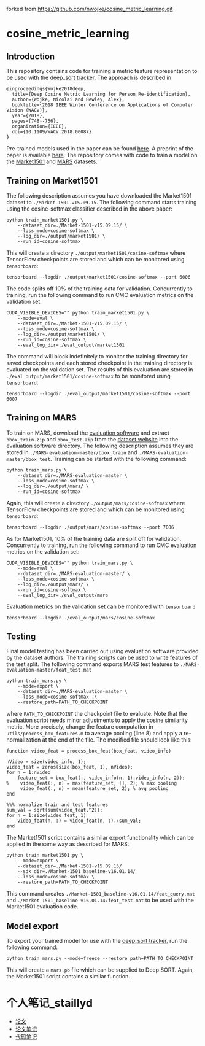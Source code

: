 forked from https://github.com/nwojke/cosine_metric_learning.git
# cosine_metric_learning

## Introduction

This repository contains code for training a metric feature representation to be
used with the [deep_sort tracker](https://github.com/staillyd/deep_sort). The
approach is described in

    @inproceedings{Wojke2018deep,
      title={Deep Cosine Metric Learning for Person Re-identification},
      author={Wojke, Nicolai and Bewley, Alex},
      booktitle={2018 IEEE Winter Conference on Applications of Computer Vision (WACV)},
      year={2018},
      pages={748--756},
      organization={IEEE},
      doi={10.1109/WACV.2018.00087}
    }

Pre-trained models used in the paper can be found
[here](https://drive.google.com/open?id=13HtkxD6ggcrGJLWaUcqgXl2UO6-p4PK0).
A preprint of the paper is available [here](http://elib.dlr.de/116408/).
The repository comes with code to train a model on the
[Market1501](http://www.liangzheng.com.cn/Project/project_reid.html)
and [MARS](http://www.liangzheng.com.cn/Project/project_mars.html) datasets.

## Training on Market1501

The following description assumes you have downloaded the Market1501 dataset to
``./Market-1501-v15.09.15``. The following command starts training
using the cosine-softmax classifier described in the above paper:
```
python train_market1501.py \
    --dataset_dir=./Market-1501-v15.09.15/ \
    --loss_mode=cosine-softmax \
    --log_dir=./output/market1501/ \
    --run_id=cosine-softmax
```
This will create a directory `./output/market1501/cosine-softmax` where
TensorFlow checkpoints are stored and which can be monitored using
``tensorboard``:
```
tensorboard --logdir ./output/market1501/cosine-softmax --port 6006
```
The code splits off 10% of the training data for validation.
Concurrently to training, run the following command to run CMC evaluation
metrics on the validation set:
```
CUDA_VISIBLE_DEVICES="" python train_market1501.py \
    --mode=eval \
    --dataset_dir=./Market-1501-v15.09.15/ \
    --loss_mode=cosine-softmax \
    --log_dir=./output/market1501/ \
    --run_id=cosine-softmax \
    --eval_log_dir=./eval_output/market1501
```
The command will block indefinitely to monitor the training directory for saved
checkpoints and each stored checkpoint in the training directory is evaluated on
the validation set. The results of this evaluation are stored in
``./eval_output/market1501/cosine-softmax`` to be monitored using
``tensorboard``:
```
tensorboard --logdir ./eval_output/market1501/cosine-softmax --port 6007
```

## Training on MARS

To train on MARS, download the
[evaluation software](https://github.com/liangzheng06/MARS-evaluation) and
extract ``bbox_train.zip`` and ``bbox_test.zip`` from the
[dataset website](http://www.liangzheng.com.cn/Project/project_mars.html)
into the evaluation software directory. The following description assumes they
are stored in ``./MARS-evaluation-master/bbox_train`` and
``./MARS-evaluation-master/bbox_test``. Training can be started with the following
command:
```
python train_mars.py \
    --dataset_dir=./MARS-evaluation-master \
    --loss_mode=cosine-softmax \
    --log_dir=./output/mars/ \
    --run_id=cosine-softmax
```
Again, this will create a directory `./output/mars/cosine-softmax` where
TensorFlow checkpoints are stored and which can be monitored using
``tensorboard``:
```
tensorboard --logdir ./output/mars/cosine-softmax --port 7006
```
As for Market1501, 10% of the training data are split off for validation.
Concurrently to training, run the following command to run CMC evaluation
metrics on the validation set:
```
CUDA_VISIBLE_DEVICES="" python train_mars.py \
    --mode=eval \
    --dataset_dir=./MARS-evaluation-master/ \
    --loss_mode=cosine-softmax \
    --log_dir=./output/mars/ \
    --run_id=cosine-softmax \
    --eval_log_dir=./eval_output/mars
```
Evaluation metrics on the validation set can be monitored with ``tensorboard``
```
tensorboard --logdir ./eval_output/mars/cosine-softmax
``` 

## Testing

Final model testing has been carried out using evaluation software provided by
the dataset authors. The training scripts can be used to write features of the
test split. The following command exports MARS test features to
``./MARS-evaluation-master/feat_test.mat``
```
python train_mars.py \
    --mode=export \
    --dataset_dir=./MARS-evaluation-master \
    --loss_mode=cosine-softmax .\
    --restore_path=PATH_TO_CHECKPOINT
``` 
where ``PATH_TO_CHECKPOINT`` the checkpoint file to evaluate. Note that the
evaluation script needs minor adjustments to apply the cosine similarity metric.
More precisely, change the feature computation in
``utils/process_box_features.m`` to average pooling (line 8) and apply
a re-normalization at the end of the file. The modified file should look like
this:
```
function video_feat = process_box_feat(box_feat, video_info)

nVideo = size(video_info, 1);
video_feat = zeros(size(box_feat, 1), nVideo);
for n = 1:nVideo
    feature_set = box_feat(:, video_info(n, 1):video_info(n, 2));
%    video_feat(:, n) = max(feature_set, [], 2); % max pooling 
     video_feat(:, n) = mean(feature_set, 2); % avg pooling
end

%%% normalize train and test features
sum_val = sqrt(sum(video_feat.^2));
for n = 1:size(video_feat, 1)
    video_feat(n, :) = video_feat(n, :)./sum_val;
end
```
The Market1501 script contains a similar export functionality which can be
applied in the same way as described for MARS:
```
python train_market1501.py \
    --mode=export \
    --dataset_dir=./Market-1501-v15.09.15/
    --sdk_dir=./Market-1501_baseline-v16.01.14/
    --loss_mode=cosine-softmax \
    --restore_path=PATH_TO_CHECKPOINT
```
This command creates ``./Market-1501_baseline-v16.01.14/feat_query.mat`` and
``./Market-1501_baseline-v16.01.14/feat_test.mat`` to be used with the
Market1501 evaluation code. 

## Model export

To export your trained model for use with the
[deep_sort tracker](https://github.com/nwojke/deep_sort), run the following
command:
```
python train_mars.py --mode=freeze --restore_path=PATH_TO_CHECKPOINT
```
This will create a ``mars.pb`` file which can be supplied to Deep SORT. Again,
the Market1501 script contains a similar function.

# 个人笔记_staillyd
- [论文](paper/Deep%20Cosine%20Metric%20Learning%20for%20Person%20Re-Identification.pdf)
- [论文笔记](note/cosine_metric_learning.md)
- [代码笔记](note/code.md)
